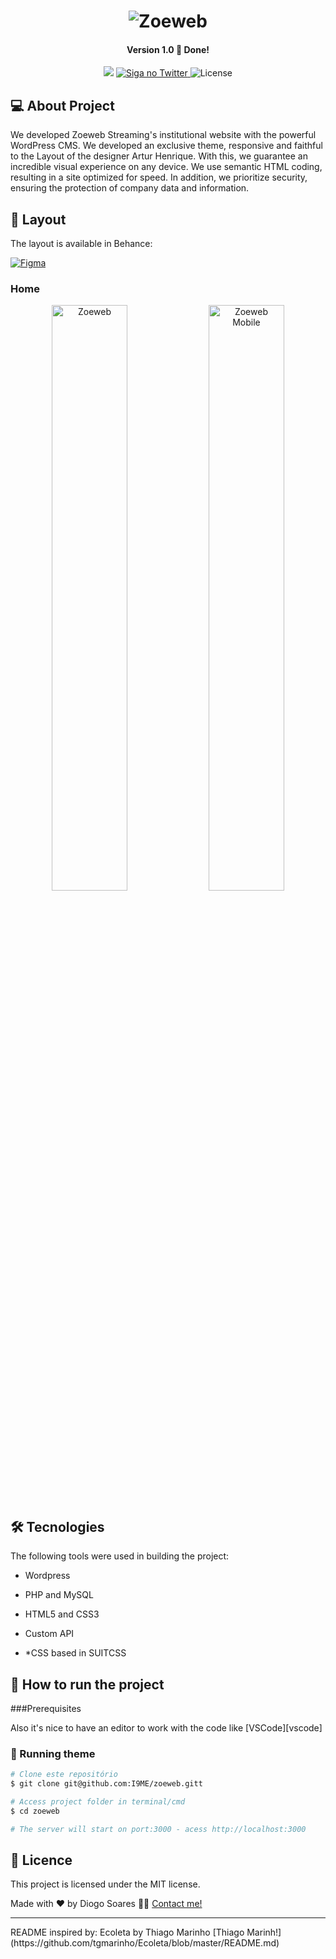 <h1 align="center">
    <img alt="Zoeweb" title="#Zoeweb" src="https://github.com/I9ME/zoeweb/assets/25693566/85d25ac0-ade6-49c3-8df1-45d298b5b75c" />

</h1>

<h4 align="center"> 
	Version 1.0 🚀 Done! 
</h4>

<p align="center">
  
  <img src="https://img.shields.io/static/v1?label=Languages&message=PHP/JavaScript/CSS3/HTML5&color=blue&style=flat" />
  	
  <a href="https://twitter.com/DgSoaresDev">
    <img alt="Siga no Twitter" src="https://img.shields.io/twitter/url?url=https://twitter.com/DgSoaresDev">
  </a>
	
   <img alt="License" src="https://img.shields.io/badge/license-MIT-brightgreen">
   
</p>


## 💻 About Project

We developed Zoeweb Streaming's institutional website with the powerful WordPress CMS. We developed an exclusive theme, responsive and faithful to the Layout of the designer Artur Henrique. With this, we guarantee an incredible visual experience on any device. We use semantic HTML coding, resulting in a site optimized for speed. In addition, we prioritize security, ensuring the protection of company data and information.


## 🎨 Layout

The layout is available in Behance:

<a href="https://www.figma.com/file/Z5lMbLc5Lqfk75gA93lw1B/PARALELAS?type=design&node-id=1107%3A55&mode=design&t=Jm30zfVgXROLZWF9-1">
<img alt="Figma" src="https://img.shields.io/static/v1?label=Link&message=Layout&color=blue&style=flat&logo=behance&logoColor=#FFFFFF" />
</a>


### Home


<p align="center">

<img alt="Zoeweb" title="#Zoeweb" src="https://github.com/I9ME/zoeweb/assets/25693566/7027300d-f08e-4218-bcd3-9ce065d79a89" width="49%" />
 <img alt="Zoeweb Mobile" title="#Zoeweb Mobile" src="https://github.com/I9ME/zoeweb/assets/25693566/44c61e89-a0f2-4656-9933-70fe73cd7457" width="49%" />
</p>



## 🛠 Tecnologies

The following tools were used in building the project:

- Wordpress
- PHP and MySQL
- HTML5 and CSS3
- Custom API

- *CSS based in SUITCSS


## 🚀 How to run the project

###Prerequisites

Also it's nice to have an editor to work with the code like [VSCode][vscode]

### 🎲 Running theme
```bash
# Clone este repositório
$ git clone git@github.com:I9ME/zoeweb.gitt

# Access project folder in terminal/cmd
$ cd zoeweb

# The server will start on port:3000 - acess http://localhost:3000 
```

## 📝 Licence

This project is licensed under the MIT license.

Made with ❤️ by Diogo Soares 👋🏽 [Contact me!](https://www.linkedin.com/in/dgsoares/)
<hr>
README inspired by: Ecoleta by Thiago Marinho [Thiago Marinh!](https://github.com/tgmarinho/Ecoleta/blob/master/README.md)

